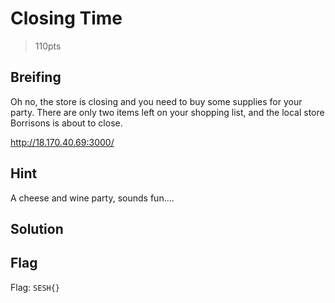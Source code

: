 # Closing Time
> 110pts

## Breifing
Oh no, the store is closing and you need to buy some supplies for your party. There are only two items left on your shopping list, and the local store Borrisons is about to close.

http://18.170.40.69:3000/

## Hint
A cheese and wine party, sounds fun....

## Solution

## Flag
Flag: `SESH{}`